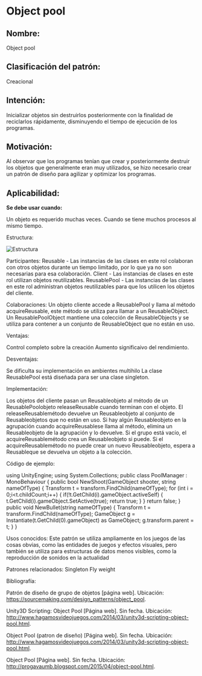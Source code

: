 # Object pool

## Nombre:

Object pool 

## Clasificación del patrón:

Creacional

## Intención:

Inicializar objetos sin destruirlos posteriormente con la finalidad de reciclarlos rápidamente, disminuyendo el tiempo de ejecución de los programas.


## Motivación:

Al observar que los programas tenían que crear y posteriormente destruir los objetos que generalmente eran muy utilizados, se hizo necesario crear un patrón de diseño para agilizar y optimizar los programas.

## Aplicabilidad:

**Se debe usar cuando:**

 Un objeto es requerido muchas veces.
 Cuando se tiene muchos procesos al mismo tiempo.

Estructura:

![Estructura](https://github.com/brayanpasa99/Patrones/blob/master/Patrones%20creacionales/Prototype/Im%C3%A1genes/Estructura.png)


Participantes:
Reusable - Las instancias de las clases en este rol colaboran con otros objetos durante un tiempo limitado, por lo que ya no son necesarias para esa colaboración.
Client - Las instancias de clases en este rol utilizan objetos reutilizables.
ReusablePool - Las instancias de las clases en este rol administran objetos reutilizables para que los utilicen los objetos del cliente.


Colaboraciones:
Un objeto cliente accede a ReusablePool y llama al método acquireReusable, este método se utiliza para llamar a un ReusableObject.
Un ReusablePoolObject mantiene una colección de ReusableObjects y se utiliza para contener a un conjunto de ReusableObject que no están en uso.

Ventajas:

Control completo sobre la creación
Aumento significaivo del rendimiento.

Desventajas:

Se dificulta su implementación en ambientes multihilo
La clase ReusablePool está diseñada para ser una clase singleton.

Implementación:

Los objetos del cliente pasan un Reusableobjeto al método de un ReusablePoolobjeto releaseReusable cuando terminan con el objeto. El releaseReusablemétodo devuelve un Reusableobjeto al conjunto de Reusableobjetos que no están en uso.
Si hay algún Reusableobjeto en la agrupación cuando acquireReusablese llama al método, elimina un Reusableobjeto de la agrupación y lo devuelve. Si el grupo está vacío, el acquireReusablemétodo crea un Reusableobjeto si puede. Si el acquireReusablemétodo no puede crear un nuevo Reusableobjeto, espera a Reusableque se devuelva un objeto a la colección.

Código de ejemplo:

using UnityEngine;
using System.Collections;
public class PoolManager : MonoBehaviour {
 public bool NewShoot(GameObject shooter, string nameOfType)
 {
  Transform t = transform.FindChild(nameOfType);
  for (int i = 0;i<t.childCount;i++)
  {
   if(!t.GetChild(i).gameObject.activeSelf)
   {
    t.GetChild(i).gameObject.SetActive(true);
    return true;
   }
  }
  return false;
 }
 public void NewBullet(string nameOfType)
 {
  Transform t = transform.FindChild(nameOfType);
  GameObject g = Instantiate(t.GetChild(0).gameObject) as GameObject;
  g.transform.parent = t;
 }
}




Usos conocidos:
Este patrón se utiliza ampliamente en los juegos de las cosas obvias, como las entidades de juegos y efectos visuales, pero también se utiliza para estructuras de datos menos visibles, como la reproducción de sonidos en la actualidad

Patrones relacionados:
Singleton
Fly weight

Bibliografía:

Patrón de diseño de grupo de objetos [página web]. Ubicación: ​ https://sourcemaking.com/design_patterns/object_pool​.

Unity3D Scripting: Object Pool [Página web]. Sin fecha. Ubicación: http://www.hagamosvideojuegos.com/2014/03/unity3d-scripting-object-pool.html.

Object Pool (patron de diseño) [Página web]. Sin fecha. Ubicación: http://www.hagamosvideojuegos.com/2014/03/unity3d-scripting-object-pool.html.
 
Object Pool [Página web]. Sin fecha. Ubicación: http://progavaumb.blogspot.com/2015/04/object-pool.html.
 





